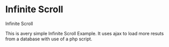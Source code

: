 # Infinite Scroll
Infinite Scroll

This is avery simple Infinite Scroll Example.
It uses ajax to load more resuts from a database with use of a php script.

